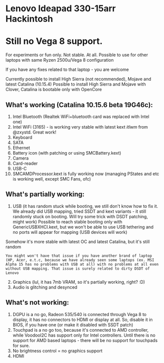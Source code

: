 # Lenovo Ideapad 330-15arr Hackintosh

# Still no Vega 8 support. 

For experiments or fun only. Not stable. At all. Possible to use for other laptops with same Ryzen 2500u/Vega 8  configuration

If you have any fixes related to that laptop - you are welcome

Currently possible to install High Sierra (not recommended), Mojave and latest Catalina (10.15.4)
Possible to install High Sierra and Mojave with Clover, Catalina is bootable only with OpenCore

## What's working (Catalina 10.15.6 beta 19G46c):

1) Intel Bluetooth (Realtek WiFi+bluetooth card was replaced with Intel one)
2) Intel WiFi (3165) - is working very stable with latest kext *itlwm* from @zxystd. Great work! 
2) Keyboard
3) SATA
4) Ethernet 
5) Battery icon (with patching or using SMCBattery.kext)
6) Camera 
7) Card-reader
8) USB-C
9) SMCAMDProcessor.kext is fully working now (managing PStates and etc is working well, except SMC Fans, ofc)

## What's partially working:

1) USB (it has random stuck while booting, we still don't know how to fix it. We already did USB mapping, tried SSDT and kext variants - it still randomly stuck on booting. Will try some trick with DSDT patching, might work)
Possible to reach stable booting only with GenericUSBXHCI.kext, but we won't be able to use USB tethering and no ports will appear for mapping (USB devices will work)

Somehow it's more stable with latest OC and latest Catalina, but it's still random

`You might won't have that issue if you have another brand of laptop (HP, Acer, e.t.c, because we have already seen some laptops (ex. MSI Alpha 15 has no problems with USB at all) with no problems at all even without USB mapping. That issue is surely related to dirty DSDT of Lenovo`

2) Graphics (lul, it has 7mb VRAM, so it's partially working, right? :D)
3) Audio is glitching and desynced

## What's not working:

1) DGPU is a no go, Radeon 535/540 is connected through Vega 8 to display, it has no connectors to HDMI or display at all. So, disable it in BIOS, if you have one (or make it disabled with SSDT patch)
2) Touchpad is a no go too, because it's connected to AMD controller, while VoodooI2C has support only for Intel controllers. Until there is no support for AMD based laptops - there will be no support for touchpads for sure. 
3) No brightness control = no graphics support
4) HDMI
